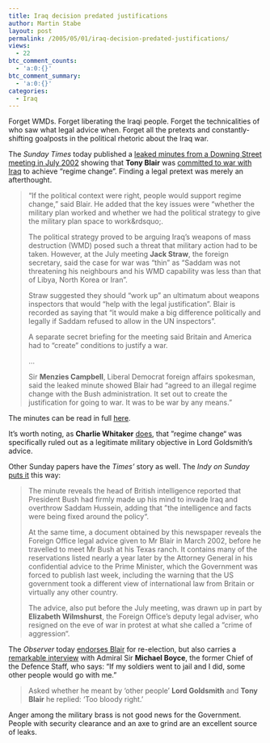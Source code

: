 ```yaml
---
title: Iraq decision predated justifications
author: Martin Stabe
layout: post
permalink: /2005/05/01/iraq-decision-predated-justifications/
views:
  - 22
btc_comment_counts:
  - 'a:0:{}'
btc_comment_summary:
  - 'a:0:{}'
categories:
  - Iraq
---
```

Forget WMDs. Forget liberating the Iraqi people. Forget the technicalities of who saw what legal advice when. Forget all the pretexts and constantly-shifting goalposts in the political rhetoric about the Iraq war.

The *Sunday Times* today published a [leaked minutes from a Downing Street meeting in July 2002][1] showing that **Tony Blair** was [committed to war with Iraq][1] to achieve &ldquo;regime change&rdquo;. Finding a legal pretext was merely an afterthought.

> &ldquo;If the political context were right, people would support regime change,&rdquo; said Blair. He added that the key issues were &ldquo;whether the military plan worked and whether we had the political strategy to give the military plan space to work&rdsquo;.
> 
> The political strategy proved to be arguing Iraq&rsquo;s weapons of mass destruction (WMD) posed such a threat that military action had to be taken. However, at the July meeting **Jack Straw**, the foreign secretary, said the case for war was &ldquo;thin&rdquo; as &ldquo;Saddam was not threatening his neighbours and his WMD capability was less than that of Libya, North Korea or Iran&rdquo;.
> 
> Straw suggested they should &ldquo;work up&rdquo; an ultimatum about weapons inspectors that would &ldquo;help with the legal justification&rdquo;. Blair is recorded as saying that &ldquo;it would make a big difference politically and legally if Saddam refused to allow in the UN inspectors&rdquo;.
> 
> A separate secret briefing for the meeting said Britain and America had to &ldquo;create&rdquo; conditions to justify a war.
> 
> &#8230;
> 
> Sir **Menzies Campbell**, Liberal Democrat foreign affairs spokesman, said the leaked minute showed Blair had &ldquo;agreed to an illegal regime change with the Bush administration. It set out to create the justification for going to war. It was to be war by any means.&rdquo;

The minutes can be read in full [here][2]. 

It&rsquo;s worth noting, as **Charlie Whitaker** [does][3], that &rdquo;regime change&ldquo; was specifically ruled out as a legitimate military objective in Lord Goldsmith&rsquo;s advice.

Other Sunday papers have the *Times&rsquo;* story as well. The *Indy on Sunday* [puts it][4] this way:

> The minute reveals the head of British intelligence reported that President Bush had firmly made up his mind to invade Iraq and overthrow Saddam Hussein, adding that &rdquo;the intelligence and facts were being fixed around the policy&ldquo;.
> 
> At the same time, a document obtained by this newspaper reveals the Foreign Office legal advice given to Mr Blair in March 2002, before he travelled to meet Mr Bush at his Texas ranch. It contains many of the reservations listed nearly a year later by the Attorney General in his confidential advice to the Prime Minister, which the Government was forced to publish last week, including the warning that the US government took a different view of international law from Britain or virtually any other country.
> 
> The advice, also put before the July meeting, was drawn up in part by **Elizabeth Wilmshurst**, the Foreign Office&rsquo;s deputy legal adviser, who resigned on the eve of war in protest at what she called a &rdquo;crime of aggression&ldquo;.

The *Observer* today [endorses Blair][5] for re-election, but also carries a [remarkable interview][6] with Admiral Sir **Michael Boyce**, the former Chief of the Defence Staff, who says: &ldquo;If my soldiers went to jail and I did, some other people would go with me.&rdquo;

> Asked whether he meant by &#8216;other people&#8217; **Lord Goldsmith** and **Tony Blair** he replied: &lsquo;Too bloody right.&rsquo;

Anger among the military brass is not good news for the Government. People with security clearance and an axe to grind are an excellent source of leaks.

 [1]: http://www.timesonline.co.uk/article/0,,2087-1592904,00.html
 [2]: http://www.timesonline.co.uk/article/0,,2087-1593607,00.html
 [3]: http://www.perfect.co.uk/2005/04/clear-liability
 [4]: http://news.independent.co.uk/uk/politics/story.jsp?story=634702
 [5]: http://politics.guardian.co.uk/election/comment/0,15803,1474442,00.html
 [6]: http://observer.guardian.co.uk/politics/story/0,6903,1474276,00.html